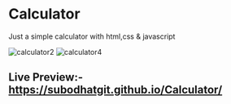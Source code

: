 # Calculator
Just a simple calculator with html,css & javascript

![calculator2](https://github.com/Subodhatgit/Calculator/assets/160614494/756d7f52-0bc5-43a1-9263-2659055b4b57)
![calculator4](https://github.com/Subodhatgit/Calculator/assets/160614494/a527f1d2-a086-4ff4-891e-a2be157bf6b9)
## Live Preview:-https://subodhatgit.github.io/Calculator/  
